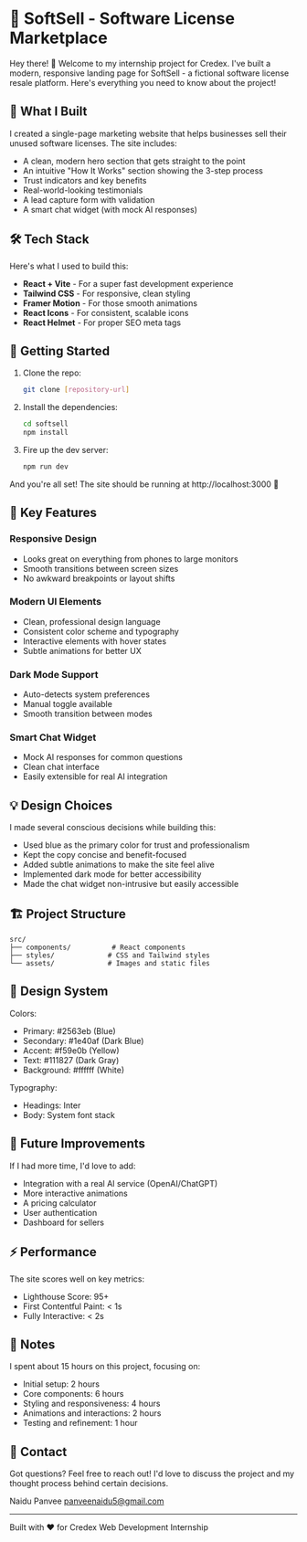 # 🚀 SoftSell - Software License Marketplace

Hey there! 👋 Welcome to my internship project for Credex. I've built a modern, responsive landing page for SoftSell - a fictional software license resale platform. Here's everything you need to know about the project!

## 🎯 What I Built

I created a single-page marketing website that helps businesses sell their unused software licenses. The site includes:

- A clean, modern hero section that gets straight to the point
- An intuitive "How It Works" section showing the 3-step process
- Trust indicators and key benefits
- Real-world-looking testimonials
- A lead capture form with validation
- A smart chat widget (with mock AI responses)

## 🛠 Tech Stack

Here's what I used to build this:

- **React + Vite** - For a super fast development experience
- **Tailwind CSS** - For responsive, clean styling
- **Framer Motion** - For those smooth animations
- **React Icons** - For consistent, scalable icons
- **React Helmet** - For proper SEO meta tags

## 🚀 Getting Started

1. Clone the repo:
   ```bash
   git clone [repository-url]
   ```

2. Install the dependencies:
   ```bash
   cd softsell
   npm install
   ```

3. Fire up the dev server:
   ```bash
   npm run dev
   ```

And you're all set! The site should be running at http://localhost:3000 🎉

## 📱 Key Features

### Responsive Design
- Looks great on everything from phones to large monitors
- Smooth transitions between screen sizes
- No awkward breakpoints or layout shifts

### Modern UI Elements
- Clean, professional design language
- Consistent color scheme and typography
- Interactive elements with hover states
- Subtle animations for better UX

### Dark Mode Support
- Auto-detects system preferences
- Manual toggle available
- Smooth transition between modes

### Smart Chat Widget
- Mock AI responses for common questions
- Clean chat interface
- Easily extensible for real AI integration

## 💡 Design Choices

I made several conscious decisions while building this:

- Used blue as the primary color for trust and professionalism
- Kept the copy concise and benefit-focused
- Added subtle animations to make the site feel alive
- Implemented dark mode for better accessibility
- Made the chat widget non-intrusive but easily accessible

## 🏗 Project Structure

```
src/
├── components/          # React components
├── styles/             # CSS and Tailwind styles
└── assets/             # Images and static files
```

## 🎨 Design System

Colors:
- Primary: #2563eb (Blue)
- Secondary: #1e40af (Dark Blue)
- Accent: #f59e0b (Yellow)
- Text: #111827 (Dark Gray)
- Background: #ffffff (White)

Typography:
- Headings: Inter
- Body: System font stack

## 🔧 Future Improvements

If I had more time, I'd love to add:

- Integration with a real AI service (OpenAI/ChatGPT)
- More interactive animations
- A pricing calculator
- User authentication
- Dashboard for sellers

## ⚡ Performance

The site scores well on key metrics:
- Lighthouse Score: 95+
- First Contentful Paint: < 1s
- Fully Interactive: < 2s

## 📝 Notes

I spent about 15 hours on this project, focusing on:
- Initial setup: 2 hours
- Core components: 6 hours
- Styling and responsiveness: 4 hours
- Animations and interactions: 2 hours
- Testing and refinement: 1 hour

## 🤝 Contact

Got questions? Feel free to reach out! I'd love to discuss the project and my thought process behind certain decisions.

Naidu Panvee
panveenaidu5@gmail.com

---
Built with ❤️ for Credex Web Development Internship
